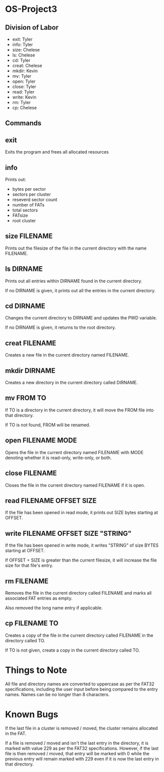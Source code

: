 # OS-Project3

## Division of Labor

- exit: Tyler
- info: Tyler
- size: Chelese
- ls: Chelese
- cd: Tyler
- creat: Chelese
- mkdir: Kevin
- mv: Tyler
- open: Tyler
- close: Tyler
- read: Tyler
- write: Kevin
- rm: Tyler
- cp: Chelese

## Commands

## exit

Exits the program and frees all allocated resources

## info

Prints out:

- bytes per sector
- sectors per cluster
- reseverd sector count
- number of FATs
- total sectors
- FATsize
- root cluster

## size FILENAME

Prints out the filesize of the file in the current directory with the name FILENAME.

## ls DIRNAME

Prints out all entries within DIRNAME found in the current directory.

If no DIRNAME is given, it prints out all the entries in the current directory.

## cd DIRNAME

Changes the current directory to DIRNAME and updates the PWD variable.

If no DIRNAME is given, it returns to the root directory.

## creat FILENAME

Creates a new file in the current directory named FILENAME.

## mkdir DIRNAME

Creates a new directory in the current directory called DIRNAME.

## mv FROM TO

If TO is a directory in the current directory, it will move the FROM file into that directory.

If TO is not found, FROM will be renamed.

## open FILENAME MODE

Opens the file in the current directory named FILENAME with MODE denoting whether it is read-only, write-only, or both.

## close FILENAME

Closes the file in the current directory named FILENAME if it is open.

## read FILENAME OFFSET SIZE

If the file has been opened in read mode, it prints out SIZE bytes starting at OFFSET.

## write FILENAME OFFSET SIZE "STRING"

If the file has been opened in write mode, it writes "STRING" of size BYTES starting at OFFSET.

If OFFSET + SIZE is greater than the current filesize, it will increase the file size for that file's entry.

## rm FILENAME

Removes the file in the current directory called FILENAME and marks all associated FAT entries as empty.

Also removed the long name entry if applicable.

## cp FILENAME TO

Creates a copy of the file in the current directory called FILENAME in the directory called TO.

If TO is not given, create a copy in the current directory called TO.

# Things to Note

All file and directory names are converted to uppercase as per the FAT32 specifications, including the user input before being compared to the entry names. Names can be no longer than 8 characters.

# Known Bugs

If the last file in a cluster is removed / moved, the cluster remains allocated in the FAT.

If a file is removed / moved and isn't the last entry in the directory, it is marked with value 229 as per the FAT32 specifications. However, if the last file is then removed / moved, that entry will be marked with 0 while the previous entry will remain marked with 229 even if it is now the last entry in that directory.
